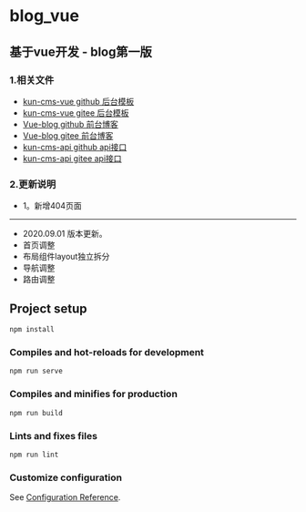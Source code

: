 # blog_vue
## 基于vue开发 - blog第一版

### 1.相关文件

- [kun-cms-vue github 后台模板](https://github.com/hhk94/kun-cms-vue)
- [kun-cms-vue gitee 后台模板](https://gitee.com/hkchina/kun-cms-vue)
- [Vue-blog github 前台博客](https://github.com/hhk94/blog)
- [Vue-blog gitee 前台博客](https://gitee.com/hkchina/vue-blog)
- [kun-cms-api github api接口](https://github.com/hhk94/kun-cms-api)
- [kun-cms-api gitee api接口](https://gitee.com/hkchina/kun-cms-api)

### 2.更新说明
 - 1。新增404页面
 - --------------------------------------------
 - 2020.09.01 版本更新。
 - 首页调整
 - 布局组件layout独立拆分
 - 导航调整
 - 路由调整
## Project setup
```
npm install
```

### Compiles and hot-reloads for development
```
npm run serve
```

### Compiles and minifies for production
```
npm run build
```

### Lints and fixes files
```
npm run lint
```

### Customize configuration
See [Configuration Reference](https://cli.vuejs.org/config/).
